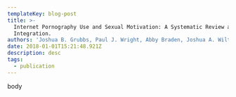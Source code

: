 ```yaml
---
templateKey: blog-post
title: >-
  Internet Pornography Use and Sexual Motivation: A Systematic Review and
  Integration.
authors: 'Joshua B. Grubbs, Paul J. Wright, Abby Braden, Joshua A. Wilt, Shane W. Kraus'
date: 2018-01-01T15:21:48.921Z
description: desc
tags:
  - publication
---
```

body
